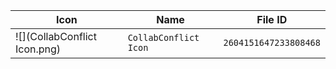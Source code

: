 | Icon | Name | File ID |
| ---  | ---  | ---     |
| ![](CollabConflict Icon.png) | `CollabConflict Icon` | `2604151647233808468` |
